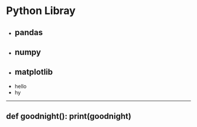 # Python Libray
-  ## pandas
- ## numpy
- ## matplotlib
- hello
- hy
---
def goodnight():
    print(goodnight)
---
